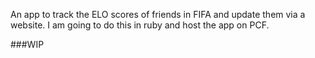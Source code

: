 An app to track the ELO scores of friends in FIFA and update them via a website. I am going to do this in ruby and host the app on PCF.

###WIP

